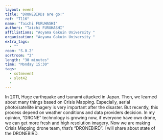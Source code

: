 ```yaml
---
layout: event
title: "DRONEBIRDs are go!"
ref: "T116"
name: "Taichi FURUHASHI"
authors: "Taichi FURUHASHI"
affiliations: "Aoyama Gakuin University "
organization: "Aoyama Gakuin University "
extra_tags:
  - ""
room: "S.0.2"
sortroom: "2"
length: "30 minutes"
time: "Monday 15:30"
tags:
  - sotmevent
  - slot42
  - 
---
```

In 2011, Huge earthquake and  tsunami attacked in Japan. Then, we learned about many things based on Crisis Mapping. Especially, aerial photo/satellite imagery is very important after the disaster. But recently, this process depend on weather conditions and data providers decision. In my opinion, “DRONE” technology is growing now, if everyone have own drone, we can get more fresh and high resolution imagery. Now we are making Crisis Mapping drone team, that’s “DRONEBIRD”. I will share about state of the DRONEBIRD.